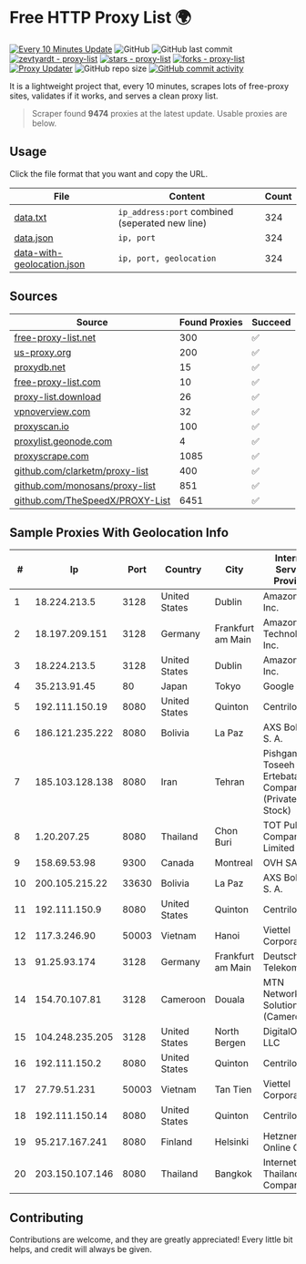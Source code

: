 
# Free HTTP Proxy List 🌍

[![Every 10 Minutes Update](https://github.com/mertguvencli/http-proxy-list/actions/workflows/main.yml/badge.svg?branch=main)](https://github.com/mertguvencli/http-proxy-list/actions/workflows/main.yml)
![GitHub](https://img.shields.io/github/license/mertguvencli/http-proxy-list)
![GitHub last commit](https://img.shields.io/github/last-commit/mertguvencli/http-proxy-list)
[![zevtyardt - proxy-list](https://img.shields.io/static/v1?label=zevtyardt&message=proxy-list&color=blue&logo=github)](https://github.com/zevtyardt/proxy-list "Go to GitHub repo")
[![stars - proxy-list](https://img.shields.io/github/stars/zevtyardt/proxy-list?style=social)](https://github.com/zevtyardt/proxy-list)
[![forks - proxy-list](https://img.shields.io/github/forks/zevtyardt/proxy-list?style=social)](https://github.com/zevtyardt/proxy-list)
[![Proxy Updater](https://github.com/zevtyardt/proxy-list/workflows/Proxy%20Updater/badge.svg)](https://github.com/zevtyardt/proxy-list/actions?query=workflow:"Proxy+Updater")
![GitHub repo size](https://img.shields.io/github/repo-size/zevtyardt/proxy-list)
[![GitHub commit activity](https://img.shields.io/github/commit-activity/m/zevtyardt/proxy-list?logo=commits)](https://github.com/zevtyardt/proxy-list/commits/main)

It is a lightweight project that, every 10 minutes, scrapes lots of free-proxy sites, validates if it works, and serves a clean proxy list.

> Scraper found **9474** proxies at the latest update. Usable proxies are below.

## Usage

Click the file format that you want and copy the URL.

|File|Content|Count|
|----|-------|-----|
|[data.txt](https://raw.githubusercontent.com/mertguvencli/http-proxy-list/main/proxy-list/data.txt)|`ip_address:port` combined (seperated new line)|324|
|[data.json](https://raw.githubusercontent.com/mertguvencli/http-proxy-list/main/proxy-list/data.json)|`ip, port`|324|
|[data-with-geolocation.json](https://raw.githubusercontent.com/mertguvencli/http-proxy-list/main/proxy-list/data-with-geolocation.json)|`ip, port, geolocation`|324|

## Sources

|Source|Found Proxies|Succeed|
|------|-------------|-------|
|[free-proxy-list.net](https://free-proxy-list.net)|300|✅|
|[us-proxy.org](https://www.us-proxy.org)|200|✅|
|[proxydb.net](http://proxydb.net)|15|✅|
|[free-proxy-list.com](https://free-proxy-list.com/?page=&port=&type%5B%5D=http&type%5B%5D=https&up_time=0&search=Search)|10|✅|
|[proxy-list.download](https://www.proxy-list.download/HTTP)|26|✅|
|[vpnoverview.com](https://vpnoverview.com/privacy/anonymous-browsing/free-proxy-servers)|32|✅|
|[proxyscan.io](https://www.proxyscan.io)|100|✅|
|[proxylist.geonode.com](https://proxylist.geonode.com/api/proxy-list?limit=300&page=1&sort_by=lastChecked&sort_type=desc&protocols=http,https)|4|✅|
|[proxyscrape.com](https://api.proxyscrape.com/v2/?request=displayproxies&protocol=http&timeout=10000&country=all&ssl=all&anonymity=all)|1085|✅|
|[github.com/clarketm/proxy-list](https://raw.githubusercontent.com/clarketm/proxy-list/master/proxy-list-raw.txt)|400|✅|
|[github.com/monosans/proxy-list](https://raw.githubusercontent.com/monosans/proxy-list/main/proxies/http.txt)|851|✅|
|[github.com/TheSpeedX/PROXY-List](https://raw.githubusercontent.com/TheSpeedX/PROXY-List/master/http.txt)|6451|✅|


## Sample Proxies With Geolocation Info

|#|Ip|Port|Country|City|Internet Service Provider|
|-|--|----|-------|----|-------------------------|
|1|18.224.213.5|3128|United States|Dublin|Amazon.com, Inc.|
|2|18.197.209.151|3128|Germany|Frankfurt am Main|Amazon Technologies Inc.|
|3|18.224.213.5|3128|United States|Dublin|Amazon.com, Inc.|
|4|35.213.91.45|80|Japan|Tokyo|Google LLC|
|5|192.111.150.19|8080|United States|Quinton|Centrilogic|
|6|186.121.235.222|8080|Bolivia|La Paz|AXS Bolivia S. A.|
|7|185.103.128.138|8080|Iran|Tehran|Pishgaman Toseeh Ertebatat Company (Private Joint Stock)|
|8|1.20.207.25|8080|Thailand|Chon Buri|TOT Public Company Limited|
|9|158.69.53.98|9300|Canada|Montreal|OVH SAS|
|10|200.105.215.22|33630|Bolivia|La Paz|AXS Bolivia S. A.|
|11|192.111.150.9|8080|United States|Quinton|Centrilogic|
|12|117.3.246.90|50003|Vietnam|Hanoi|Viettel Corporation|
|13|91.25.93.174|3128|Germany|Frankfurt am Main|Deutsche Telekom AG|
|14|154.70.107.81|3128|Cameroon|Douala|MTN Network Solutions (Cameroon)|
|15|104.248.235.205|3128|United States|North Bergen|DigitalOcean, LLC|
|16|192.111.150.2|8080|United States|Quinton|Centrilogic|
|17|27.79.51.231|50003|Vietnam|Tan Tien|Viettel Corporation|
|18|192.111.150.14|8080|United States|Quinton|Centrilogic|
|19|95.217.167.241|8080|Finland|Helsinki|Hetzner Online GmbH|
|20|203.150.107.146|8080|Thailand|Bangkok|Internet Thailand Company Ltd|



## Contributing

Contributions are welcome, and they are greatly appreciated! Every
little bit helps, and credit will always be given.

